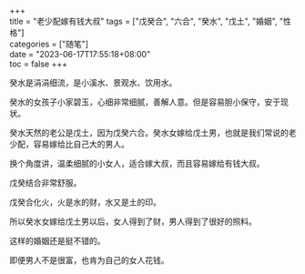 +++  
title = "老少配嫁有钱大叔"
tags = ["戊癸合", "六合", "癸水", "戊土", "婚姻", "性格"]  
categories = ["随笔"]  
date = "2023-06-17T17:55:18+08:00"  
toc = false
+++


癸水是涓涓细流，是小溪水、景观水、饮用水。

癸水的女孩子小家碧玉，心细非常细腻，善解人意。但是容易胆小保守，安于现状。

癸水天然的老公是戊土，因为戊癸六合。癸水女嫁给戊土男，也就是我们常说的老少配，容易嫁给比自己大的男人。

换个角度讲，温柔细腻的小女人，适合嫁大叔，而且容易嫁给有钱大叔。

戊癸结合非常舒服。

戊癸合化火，火是水的财，水又是土的印。

所以癸水女嫁给戊土男以后，女人得到了财，男人得到了很好的照料。

这样的婚姻还是挺不错的。

即便男人不是很富，也肯为自己的女人花钱。